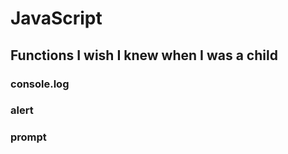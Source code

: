# JavaScript

## Functions I wish I knew when I was a child

### console.log

### alert

### prompt
